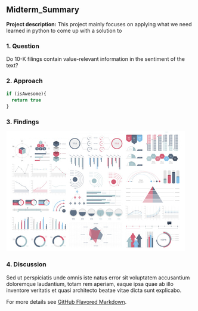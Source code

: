 ## Midterm_Summary

**Project description:** 
This project mainly focuses on applying what we need learned in python to come up with a solution to 

### 1. Question
Do 10-K filings contain value-relevant information in the sentiment of the text? 


### 2. Approach
```javascript
if (isAwesome){
  return true
}
```

### 3. Findings

<img src="images/dummy_thumbnail.jpg?raw=true"/>

### 4. Discussion 

Sed ut perspiciatis unde omnis iste natus error sit voluptatem accusantium doloremque laudantium, totam rem aperiam, eaque ipsa quae ab illo inventore veritatis et quasi architecto beatae vitae dicta sunt explicabo. 

For more details see [GitHub Flavored Markdown](https://guides.github.com/features/mastering-markdown/).
